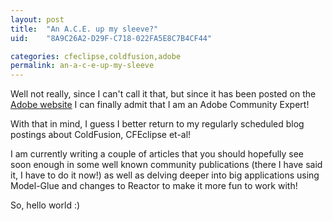 ```yaml
---
layout: post
title:  "An A.C.E. up my sleeve?"
uid:	"8A9C26A2-D29F-C718-022FA5E8C7B4CF44"

categories: cfeclipse,coldfusion,adobe
permalink: an-a-c-e-up-my-sleeve
---
```

Well not really, since I can't call it that, but since it has been posted on the <a href="http://www.adobe.com/communities/experts/all.html#alpha-d" title="Adobe - Adobe Community Experts : Find an Adobe Community Expert">Adobe website</a> I can finally admit that I am an Adobe Community Expert! 

With that in mind, I guess I better return to my regularly scheduled blog postings about ColdFusion, CFEclipse et-al! 

I am currently writing a couple of articles that you should hopefully see soon enough in some well known community publications (there I have said it, I have to do it now!) as well as delving deeper into big applications using Model-Glue and changes to Reactor to make it more fun to work with! 

So, hello world :)